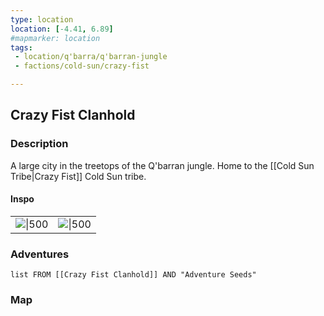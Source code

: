 ```yaml
---
type: location
location: [-4.41, 6.89]
#mapmarker: location
tags:
 - location/q'barra/q'barran-jungle
 - factions/cold-sun/crazy-fist

---
```


## Crazy Fist Clanhold
### Description
A large city in the treetops of the Q'barran jungle. Home to the [[Cold Sun Tribe|Crazy Fist]] Cold Sun tribe.

#### Inspo
|                                                                                   |                                                                                                                 |
| --------------------------------------------------------------------------------- | --------------------------------------------------------------------------------------------------------------- |
| ![\|500](https://img3.goodfon.com/wallpaper/nbig/9/d2/fantasy-rendering-girl-city.jpg) | ![\|500](https://www.wallpaperup.com/uploads/wallpapers/2019/12/12/1359276/22b661be42f256ccecae4dddd85783af-700.jpg) |




### Adventures
```dataview
list FROM [[Crazy Fist Clanhold]] AND "Adventure Seeds"
```

### Map